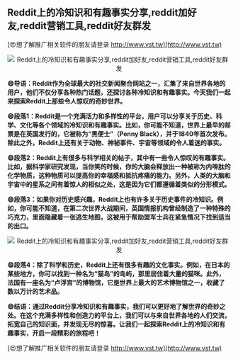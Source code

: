 ## **Reddit上的冷知识和有趣事实分享,reddit加好友,reddit营销工具,reddit好友群发**

[😍想了解推广相关软件的朋友请登录 http://www.vst.tw](http://www.vst.tw)

 <center><img src="https://vst.tw/MP4/tuiguang/png/3.png" alt="Reddit上的冷知识和有趣事实分享,reddit加好友,reddit营销工具,reddit好友群发"></center>

**😄导语：Reddit作为全球最大的社交新闻聚合网站之一，汇集了来自世界各地的用户，他们不仅分享各种热门话题，还探讨各种冷知识和有趣事实。今天我们一起来探索Reddit上那些令人惊叹的奇妙世界。**

**😄段落1：Reddit是一个充满活力和多样性的平台，用户可以分享关于历史、科学、文化等各个领域的冷知识和有趣事实。比如，你可能不知道，世界上最早的邮票是在英国发行的，它被称为“黑便士”（Penny Black），并于1840年首次发布。除此之外，Reddit上还有关于动物、神秘事件、宇宙等领域的令人着迷的事实。**

**😄段落2：Reddit上有很多与科学相关的帖子，其中有一些令人惊叹的有趣事实。比如，据科学家研究发现，当你笑的时候，你的大脑会释放出一种被称为内啡肽的化学物质，这种物质可以提高你的幸福感和抵抗疼痛的能力。另外，人类的大脑和宇宙中的星系之间有着惊人的相似之处，这是因为它们都遵循着类似的分形模式。**

**😄段落3：如果你对历史感兴趣，Reddit上也有许多关于历史事件的冷知识。例如，你可能不知道，在第二次世界大战期间，英国情报机构曾经制造了一种特殊的巧克力，里面隐藏着一张逃生地图，这被用于帮助盟军士兵在紧急情况下找到适当的出口。**

 <center><img src="https://vst.tw/MP4/tuiguang/png/2.png" alt="Reddit上的冷知识和有趣事实分享,reddit加好友,reddit营销工具,reddit好友群发"></center>

**😄段落4：除了科学和历史，Reddit上还有很多有趣的文化事实。例如，在日本的某些地方，你可以找到一种名为“猫岛”的岛屿，那里居住着大量的猫咪。此外，法国有一座名为“卢浮宫”的博物馆，它是世界上最大的艺术博物馆之一，收藏了数以万计的艺术品。**

**😄结语：通过Reddit分享冷知识和有趣事实，我们可以更好地了解世界的奇妙之处。在这个充满多样性和创造力的平台上，我们可以与来自世界各地的人们交流，拓宽自己的知识面，并发现无尽的惊喜。让我们一起探索Reddit上的冷知识和有趣事实，开启一段精彩的旅程吧！**

[😍想了解推广相关软件的朋友请登录 http://www.vst.tw](http://www.vst.tw)



